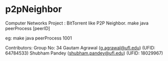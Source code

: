 # p2pNeighbor
Computer Networks Project : BitTorrent like P2P Neighbor.
make
java peerProcess [peerID]

eg:
make
java peerProcess 1001

Contributors:
Group No: 34
Gautam Agrawal (g.agrawal@ufl.edu) (UFID: 64784533)
Shubham Pandey (shubham.pandey@ufl.edu) (UFID: 18029967)
